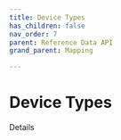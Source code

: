 ```yaml
---
title: Device Types
has_children: false
nav_order: 7
parent: Reference Data API
grand_parent: Mapping

---
```


# Device Types

Details 



